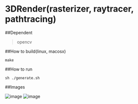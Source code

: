 # 3DRender(rasterizer, raytracer, pathtracing)


##Dependent

> opencv

##How to build(linux, macosx)

	make

##How to run

	sh ./generate.sh

##Images

![image](https://github.com/findstr/3DRender/blob/master/output/ray-whitted.png)
![image](https://github.com/findstr/3DRender/blob/master/output/path-sphere.png)

